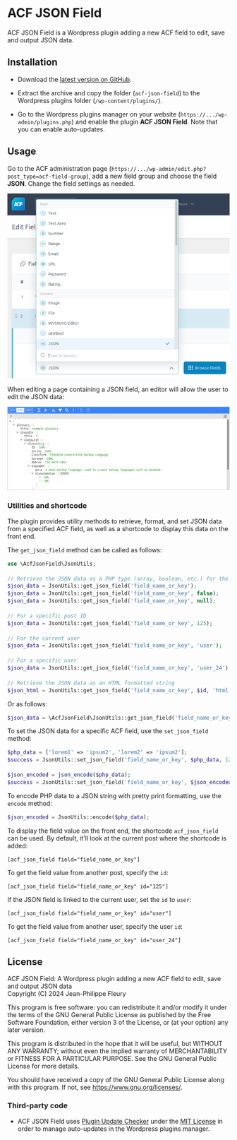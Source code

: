 # ACF JSON Field

ACF JSON Field is a Wordpress plugin adding a new ACF field to edit, save and output JSON data.

## Installation

- Download the [latest version on GitHub](https://github.com/jpfleury/acf-json-field/releases/latest/download/acf-json-field.zip).

- Extract the archive and copy the folder (`acf-json-field`) to the Wordpress plugins folder (`/wp-content/plugins/`).

- Go to the Wordpress plugins manager on your website (`https://.../wp-admin/plugins.php`) and enable the plugin **ACF JSON Field**. Note that you can enable auto-updates.

## Usage

Go to the ACF administration page (`https://.../wp-admin/edit.php?post_type=acf-field-group`), add a new field group and choose the field **JSON**. Change the field settings as needed.

![JSON Field in the list of ACF fields](assets/screenshots/json-field.png)

When editing a page containing a JSON field, an editor will allow the user to edit the JSON data:

![JSON editor](assets/screenshots/editor.png)

### Utilities and shortcode

The plugin provides utility methods to retrieve, format, and set JSON data from a specified ACF field, as well as a shortcode to display this data on the front end.

The `get_json_field` method can be called as follows:

```php
use \AcfJsonField\JsonUtils;

// Retrieve the JSON data as a PHP type (array, boolean, etc.) for the current post
$json_data = JsonUtils::get_json_field('field_name_or_key');
$json_data = JsonUtils::get_json_field('field_name_or_key', false);
$json_data = JsonUtils::get_json_field('field_name_or_key', null);

// For a specific post ID
$json_data = JsonUtils::get_json_field('field_name_or_key', 125);

// For the current user
$json_data = JsonUtils::get_json_field('field_name_or_key', 'user');

// For a specific user
$json_data = JsonUtils::get_json_field('field_name_or_key', 'user_24');

// Retrieve the JSON data as an HTML formatted string
$json_html = JsonUtils::get_json_field('field_name_or_key', $id, 'html');
```

Or as follows:

```php
$json_data = \AcfJsonField\JsonUtils::get_json_field('field_name_or_key');
```

To set the JSON data for a specific ACF field, use the `set_json_field` method:

```php
$php_data = ['lorem1' => 'ipsum2', 'lorem2' => 'ipsum2'];
$success = JsonUtils::set_json_field('field_name_or_key', $php_data, 125);

$json_encoded = json_encode($php_data);
$success = JsonUtils::set_json_field('field_name_or_key', $json_encoded, 125, true);
```

To encode PHP data to a JSON string with pretty print formatting, use the `encode` method:

```php
$json_encoded = JsonUtils::encode($php_data);
```

To display the field value on the front end, the shortcode `acf_json_field` can be used. By default, it'll look at the current post where the shortcode is added:

	[acf_json_field field="field_name_or_key"]

To get the field value from another post, specify the `id`:

	[acf_json_field field="field_name_or_key" id="125"]

If the JSON field is linked to the current user, set the `id` to `user`:

	[acf_json_field field="field_name_or_key" id="user"]

To get the field value from another user, specify the user `id`:

	[acf_json_field field="field_name_or_key" id="user_24"]

## License

ACF JSON Field: A Wordpress plugin adding a new ACF field to edit, save and output JSON data  
Copyright (C) 2024  Jean-Philippe Fleury

This program is free software: you can redistribute it and/or modify
it under the terms of the GNU General Public License as published by
the Free Software Foundation, either version 3 of the License, or
(at your option) any later version.

This program is distributed in the hope that it will be useful,
but WITHOUT ANY WARRANTY; without even the implied warranty of
MERCHANTABILITY or FITNESS FOR A PARTICULAR PURPOSE.  See the
GNU General Public License for more details.

You should have received a copy of the GNU General Public License
along with this program.  If not, see <https://www.gnu.org/licenses/>.

### Third-party code

- ACF JSON Field uses [Plugin Update Checker](https://github.com/YahnisElsts/plugin-update-checker) under the [MIT License](https://github.com/YahnisElsts/plugin-update-checker/blob/master/license.txt) in order to manage auto-updates in the Wordpress plugins manager.
